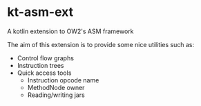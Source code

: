 # kt-asm-ext

A kotlin extension to OW2's ASM framework

The aim of this extension is to provide some nice utilities such as:

- Control flow graphs
- Instruction trees
- Quick access tools
    - Instruction opcode name
    - MethodNode owner
    - Reading/writing jars